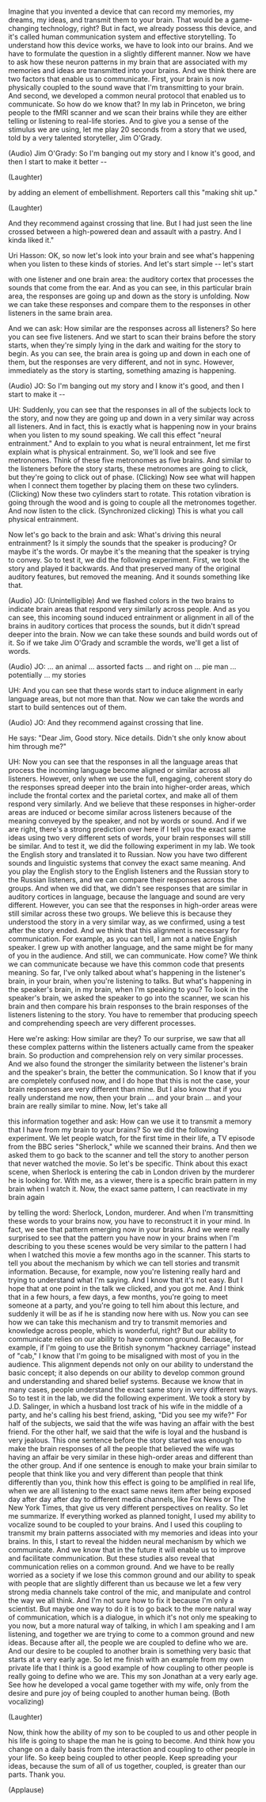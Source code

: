 
Imagine that you invented a device
that can record my memories,
my dreams, my ideas,
and transmit them to your brain.
That would be a game-changing
technology, right?
But in fact, we already
possess this device,
and it&#39;s called human communication system
and effective storytelling.
To understand how this device works,
we have to look into our brains.
And we have to formulate the question
in a slightly different manner.
Now we have to ask
how these neuron patterns in my brain
that are associated
with my memories and ideas
are transmitted into your brains.
And we think there are two factors
that enable us to communicate.
First, your brain is now
physically coupled to the sound wave
that I&#39;m transmitting to your brain.
And second, we developed
a common neural protocol
that enabled us to communicate.
So how do we know that?
In my lab in Princeton,
we bring people to the fMRI scanner
and we scan their brains
while they are either telling
or listening to real-life stories.
And to give you a sense
of the stimulus we are using,
let me play 20 seconds
from a story that we used,
told by a very talented storyteller,
Jim O&#39;Grady.

(Audio) Jim O&#39;Grady: So I&#39;m banging out
my story and I know it&#39;s good,
and then I start to make it better --

(Laughter)

by adding an element of embellishment.
Reporters call this &quot;making shit up.&quot;

(Laughter)

And they recommend
against crossing that line.
But I had just seen the line crossed
between a high-powered dean
and assault with a pastry.
And I kinda liked it.&quot;

Uri Hasson: OK, so now
let&#39;s look into your brain
and see what&#39;s happening
when you listen to these kinds of stories.
And let&#39;s start simple -- let&#39;s start

with one listener and one brain area:
the auditory cortex that processes
the sounds that come from the ear.
And as you can see,
in this particular brain area,
the responses are going up and down
as the story is unfolding.
Now we can take these responses
and compare them to the responses
in other listeners
in the same brain area.

And we can ask:
How similar are the responses
across all listeners?
So here you can see five listeners.
And we start to scan their brains
before the story starts,
when they&#39;re simply lying in the dark
and waiting for the story to begin.
As you can see,
the brain area is going up and down
in each one of them,
but the responses are very different,
and not in sync.
However, immediately
as the story is starting,
something amazing is happening.

(Audio) JO: So I&#39;m banging out my story
and I know it&#39;s good,
and then I start to make it --

UH: Suddenly, you can see
that the responses in all of the subjects
lock to the story,
and now they are going up and down
in a very similar way
across all listeners.
And in fact, this is exactly
what is happening now in your brains
when you listen to my sound speaking.
We call this effect &quot;neural entrainment.&quot;
And to explain to you
what is neural entrainment,
let me first explain
what is physical entrainment.
So, we&#39;ll look and see five metronomes.
Think of these five metronomes
as five brains.
And similar to the listeners
before the story starts,
these metronomes are going to click,
but they&#39;re going to click out of phase.
(Clicking)
Now see what will happen
when I connect them together
by placing them on these two cylinders.
(Clicking)
Now these two cylinders start to rotate.
This rotation vibration
is going through the wood
and is going to couple
all the metronomes together.
And now listen to the click.
(Synchronized clicking)
This is what you call
physical entrainment.

Now let&#39;s go back to the brain and ask:
What&#39;s driving this neural entrainment?
Is it simply the sounds
that the speaker is producing?
Or maybe it&#39;s the words.
Or maybe it&#39;s the meaning
that the speaker is trying to convey.
So to test it, we did
the following experiment.
First, we took the story
and played it backwards.
And that preserved many
of the original auditory features,
but removed the meaning.
And it sounds something like that.

(Audio) JO: (Unintelligible)
And we flashed colors in the two brains
to indicate brain areas that respond
very similarly across people.
And as you can see,
this incoming sound induced entrainment
or alignment in all of the brains
in auditory cortices
that process the sounds,
but it didn&#39;t spread
deeper into the brain.
Now we can take these sounds
and build words out of it.
So if we take Jim O&#39;Grady
and scramble the words,
we&#39;ll get a list of words.

(Audio) JO: ... an animal ...
assorted facts ...
and right on ... pie man ...
potentially ... my stories

UH: And you can see that these words
start to induce alignment
in early language areas,
but not more than that.
Now we can take the words
and start to build sentences out of them.

(Audio) JO: And they recommend
against crossing that line.

He says: &quot;Dear Jim,
Good story. Nice details.
Didn&#39;t she only know
about him through me?&quot;

UH: Now you can see that the responses
in all the language areas
that process the incoming language
become aligned or similar
across all listeners.
However, only when we use
the full, engaging, coherent story
do the responses spread
deeper into the brain
into higher-order areas,
which include the frontal cortex
and the parietal cortex,
and make all of them
respond very similarly.
And we believe that these responses
in higher-order areas are induced
or become similar across listeners
because of the meaning
conveyed by the speaker,
and not by words or sound.
And if we are right,
there&#39;s a strong prediction over here
if I tell you the exact same ideas
using two very different sets of words,
your brain responses
will still be similar.
And to test it, we did
the following experiment in my lab.
We took the English story
and translated it to Russian.
Now you have two different sounds
and linguistic systems
that convey the exact same meaning.
And you play the English story
to the English listeners
and the Russian story
to the Russian listeners,
and we can compare their responses
across the groups.
And when we did that, we didn&#39;t see
responses that are similar
in auditory cortices in language,
because the language
and sound are very different.
However, you can see
that the responses in high-order areas
were still similar
across these two groups.
We believe this is because they understood
the story in a very similar way,
as we confirmed, using a test
after the story ended.
And we think that this alignment
is necessary for communication.
For example, as you can tell,
I am not a native English speaker.
I grew up with another language,
and the same might be for many
of you in the audience.
And still, we can communicate.
How come?
We think we can communicate
because we have this common code
that presents meaning.
So far, I&#39;ve only talked about
what&#39;s happening in the listener&#39;s brain,
in your brain, when
you&#39;re listening to talks.
But what&#39;s happening
in the speaker&#39;s brain, in my brain,
when I&#39;m speaking to you?
To look in the speaker&#39;s brain,
we asked the speaker
to go into the scanner,
we scan his brain
and then compare his brain responses
to the brain responses of the listeners
listening to the story.
You have to remember that producing speech
and comprehending speech
are very different processes.

Here we&#39;re asking: How similar are they?
To our surprise,
we saw that all these complex
patterns within the listeners
actually came from the speaker brain.
So production and comprehension
rely on very similar processes.
And we also found
the stronger the similarity
between the listener&#39;s brain
and the speaker&#39;s brain,
the better the communication.
So I know that if you
are completely confused now,
and I do hope that this is not the case,
your brain responses
are very different than mine.
But I also know that if you really
understand me now,
then your brain ... and your brain
... and your brain
are really similar to mine.
Now, let&#39;s take all

this information together and ask:
How can we use it to transmit
a memory that I have
from my brain to your brains?
So we did the following experiment.
We let people watch,
for the first time in their life,
a TV episode from the BBC series
&quot;Sherlock,&quot; while we scanned their brains.
And then we asked them
to go back to the scanner
and tell the story to another person
that never watched the movie.
So let&#39;s be specific.
Think about this exact scene,
when Sherlock is entering
the cab in London
driven by the murderer he is looking for.
With me, as a viewer,
there is a specific brain pattern
in my brain when I watch it.
Now, the exact same pattern,
I can reactivate in my brain again

by telling the word:
Sherlock, London, murderer.
And when I&#39;m transmitting
these words to your brains now,
you have to reconstruct it in your mind.
In fact, we see that pattern
emerging now in your brains.
And we were really surprised to see
that the pattern you have
now in your brains
when I&#39;m describing to you these scenes
would be very similar to the pattern
I had when I watched this movie
a few months ago in the scanner.
This starts to tell you
about the mechanism
by which we can tell stories
and transmit information.
Because, for example,
now you&#39;re listening really hard
and trying to understand what I&#39;m saying.
And I know that it&#39;s not easy.
But I hope that at one point
in the talk we clicked, and you got me.
And I think that in a few hours,
a few days, a few months,
you&#39;re going to meet someone at a party,
and you&#39;re going to tell him
about this lecture,
and suddenly it will be as if
he is standing now here with us.
Now you can see
how we can take this mechanism
and try to transmit memories
and knowledge across people,
which is wonderful, right?
But our ability to communicate
relies on our ability
to have common ground.
Because, for example,
if I&#39;m going to use the British synonym
&quot;hackney carriage&quot; instead of &quot;cab,&quot;
I know that I&#39;m going to be misaligned
with most of you in the audience.
This alignment depends
not only on our ability
to understand the basic concept;
it also depends on our ability to develop
common ground and understanding
and shared belief systems.
Because we know that in many cases,
people understand the exact
same story in very different ways.
So to test it in the lab,
we did the following experiment.
We took a story by J.D. Salinger,
in which a husband lost track
of his wife in the middle of a party,
and he&#39;s calling his best friend, asking,
&quot;Did you see my wife?&quot;
For half of the subjects,
we said that the wife was having
an affair with the best friend.
For the other half,
we said that the wife is loyal
and the husband is very jealous.
This one sentence before the story started
was enough to make the brain responses
of all the people that believed
the wife was having an affair
be very similar in these high-order areas
and different than the other group.
And if one sentence is enough
to make your brain similar
to people that think like you
and very different than people
that think differently than you,
think how this effect is going
to be amplified in real life,
when we are all listening
to the exact same news item
after being exposed
day after day after day
to different media channels,
like Fox News or The New York Times,
that give us very different
perspectives on reality.
So let me summarize.
If everything worked as planned tonight,
I used my ability to vocalize sound
to be coupled to your brains.
And I used this coupling
to transmit my brain patterns associated
with my memories and ideas
into your brains.
In this, I start to reveal
the hidden neural mechanism
by which we communicate.
And we know that in the future
it will enable us to improve
and facilitate communication.
But these studies also reveal
that communication relies
on a common ground.
And we have to be
really worried as a society
if we lose this common ground
and our ability to speak with people
that are slightly different than us
because we let a few very strong
media channels
take control of the mic,
and manipulate and control
the way we all think.
And I&#39;m not sure how to fix it
because I&#39;m only a scientist.
But maybe one way to do it
is to go back to the more
natural way of communication,
which is a dialogue,
in which it&#39;s not only me
speaking to you now,
but a more natural way of talking,
in which I am speaking and I am listening,
and together we are trying to come
to a common ground and new ideas.
Because after all,
the people we are coupled to
define who we are.
And our desire to be coupled
to another brain
is something very basic
that starts at a very early age.
So let me finish with an example
from my own private life
that I think is a good example
of how coupling to other people
is really going to define who we are.
This my son Jonathan at a very early age.
See how he developed
a vocal game together with my wife,
only from the desire and pure joy
of being coupled to another human being.
(Both vocalizing)

(Laughter)

Now, think how the ability of my son
to be coupled to us
and other people in his life
is going to shape the man
he is going to become.
And think how you change on a daily basis
from the interaction and coupling
to other people in your life.
So keep being coupled to other people.
Keep spreading your ideas,
because the sum of all of us
together, coupled,
is greater than our parts.
Thank you.

(Applause)

